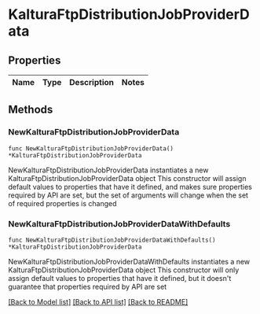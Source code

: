 # KalturaFtpDistributionJobProviderData

## Properties

Name | Type | Description | Notes
------------ | ------------- | ------------- | -------------

## Methods

### NewKalturaFtpDistributionJobProviderData

`func NewKalturaFtpDistributionJobProviderData() *KalturaFtpDistributionJobProviderData`

NewKalturaFtpDistributionJobProviderData instantiates a new KalturaFtpDistributionJobProviderData object
This constructor will assign default values to properties that have it defined,
and makes sure properties required by API are set, but the set of arguments
will change when the set of required properties is changed

### NewKalturaFtpDistributionJobProviderDataWithDefaults

`func NewKalturaFtpDistributionJobProviderDataWithDefaults() *KalturaFtpDistributionJobProviderData`

NewKalturaFtpDistributionJobProviderDataWithDefaults instantiates a new KalturaFtpDistributionJobProviderData object
This constructor will only assign default values to properties that have it defined,
but it doesn't guarantee that properties required by API are set


[[Back to Model list]](../README.md#documentation-for-models) [[Back to API list]](../README.md#documentation-for-api-endpoints) [[Back to README]](../README.md)


